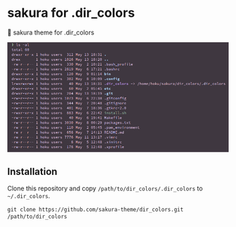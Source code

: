 # sakura for .dir_colors

🌸 sakura theme for .dir_colors

![screenshot](https://github.com/sakura-theme/dir_colors/blob/main/screenshot.png)

## Installation

Clone this repository and copy `/path/to/dir_colors/.dir_colors` to `~/.dir_colors`.

```
git clone https://github.com/sakura-theme/dir_colors.git /path/to/dir_colors
```
